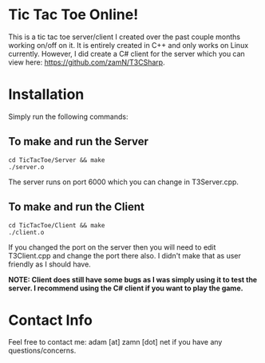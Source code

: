 Tic Tac Toe Online!
==========================

This is a tic tac toe server/client I created over the past couple months working on/off on it. It is entirely created in C++ and only works on Linux currently. However, I did create a C# client for the server which you can view here: https://github.com/zamN/T3CSharp.

Installation
=========================

Simply run the following commands:

To make and run the Server
----------------------
```
cd TicTacToe/Server && make
./server.o
```
The server runs on port 6000 which you can change in T3Server.cpp.

To make and run the Client
----------------------------
```
cd TicTacToe/Client && make
./client.o
```
If you changed the port on the server then you will need to edit T3Client.cpp and change the port there also. I didn't make that as user friendly as I should have.

**NOTE: Client does still have some bugs as I was simply using it to test the server. I recommend using the C# client if you want to play the game.**

Contact Info
=====================
Feel free to contact me: adam [at] zamn [dot] net if you have any questions/concerns. 
